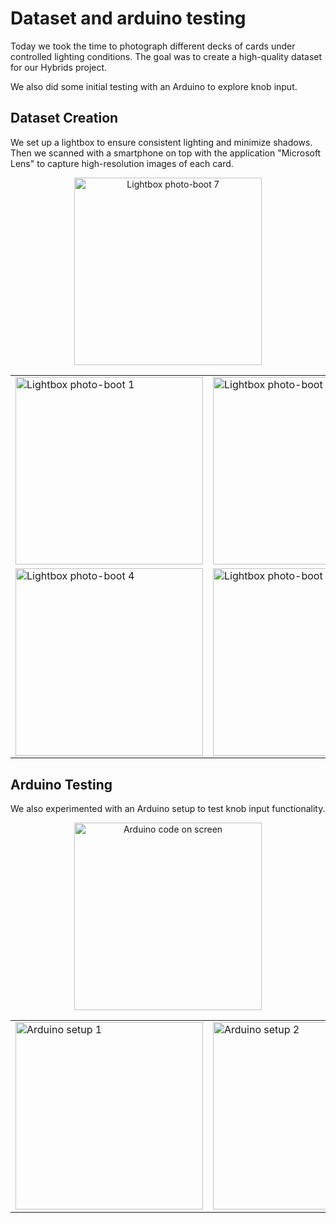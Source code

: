 # Dataset and arduino testing

Today we took the time to photograph different decks of cards under controlled lighting conditions. The goal was to create a high-quality dataset for our Hybrids project.

We also did some initial testing with an Arduino to explore knob input.

## Dataset Creation

We set up a lightbox to ensure consistent lighting and minimize shadows. Then we scanned with a smartphone on top with the application "Microsoft Lens" to capture high-resolution images of each card.

<div align="center">
    <table>
        <tr>
            <td><img src="images/photo-boot-1.jpg" alt="Lightbox photo-boot 1" width="300"/></td>
            <td><img src="images/photo-boot-2.jpg" alt="Lightbox photo-boot 2" width="300"/></td>
            <td><img src="images/photo-boot-3.jpg" alt="Lightbox photo-boot 3" width="300"/></td>
        </tr>
        <tr>
           <td><img src="images/photo-boot-4.jpg" alt="Lightbox photo-boot 4" width="300"/></td>
            <td><img src="images/photo-boot-5.jpg" alt="Lightbox photo-boot 5" width="300"/></td>
            <td><img src="images/photo-boot-6.jpg" alt="Lightbox photo-boot 6" width="300"/></td>
        </tr>
        <tr>
            <img src="images/photo-boot-7.jpg" alt="Lightbox photo-boot 7" width="300"/>
        </tr>
    </table>
</div>

## Arduino Testing

We also experimented with an Arduino setup to test knob input functionality.

<div align="center">
    <table>
        <tr>
            <td><img src="images/arduino-1.jpg" alt="Arduino setup 1" width="300"/></td>
            <td><img src="images/arduino-2.jpg" alt="Arduino setup 2" width="300"/></td>
            <td><img src="images/arduino-3.jpg" alt="Arduino knob test" width="300"/></td>
        </tr>
        <tr>
            <img src="images/arduino-4.jpg" alt="Arduino code on screen" width="300"/>
        </tr>
    </table>
</div>
